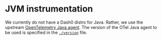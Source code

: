 # JVM instrumentation

We currently do not have a Dash0 distro for Java.
Rather, we use the upstream [OpenTelemetry Java agent](https://github.com/open-telemetry/opentelemetry-java-instrumentation).
The version of the OTel Java agent to be used is specified in the [`./version`](./version) file.